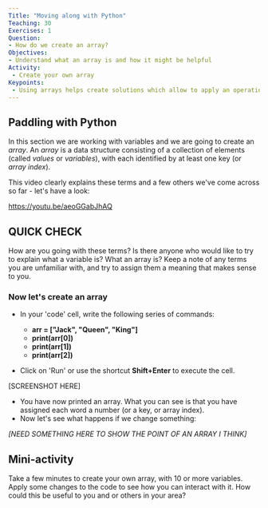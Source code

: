 ```yaml
---
Title: "Moving along with Python"
Teaching: 30
Exercises: 1
Question:
- How do we create an array?
Objectives:
- Understand what an array is and how it might be helpful
Activity:
 - Create your own array
Keypoints:
 - Using arrays helps create solutions which allow to apply an operation to an entire set of values at once. Efficiency FTW!
---
```


## Paddling with Python

In this section we are working with variables and we are going to create an _array_. An _array_ is a data structure consisting of a collection of elements (called _values_ or _variables_), with each identified by at least one key (or _array index_).

This video clearly explains these terms and a few others we've come across so far - let's have a look:

https://youtu.be/aeoGGabJhAQ

## QUICK CHECK

How are you going with these terms? Is there anyone who would like to try to explain what a variable is? What an array is? Keep a note of any terms you are unfamiliar with, and try to assign them a meaning that makes sense to you.

### Now let's create an array

  - In your 'code' cell, write the following series of commands:

    - **arr = ["Jack", "Queen", "King"]**
    - **print(arr[0])**
    - **print(arr[1])**
    - **print(arr[2])**

  - Click on 'Run' or use the shortcut **Shift+Enter** to execute the cell.
  
  [SCREENSHOT HERE]
  
  - You have now printed an array. What you can see is that you have assigned each word a number (or a key, or array index). 
  - Now let's see what happens if we change something:
  
  *[NEED SOMETHING HERE TO SHOW THE POINT OF AN ARRAY I THINK]*
  
  
  ## Mini-activity

Take a few minutes to create your own array, with 10 or more variables. Apply some changes to the code to see how you can interact with it. How could this be useful to you and or others in your area?
